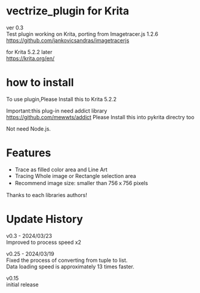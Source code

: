 # vectrize_plugin for Krita  
ver 0.3  
Test plugin working on Krita, porting from Imagetracer.js 1.2.6  
https://github.com/jankovicsandras/imagetracerjs

for Krita 5.2.2 later  
https://krita.org/en/

# how to install
To use plugin,Please Install this to  Krita 5.2.2

Important:this plug-in need addict library  
https://github.com/mewwts/addict
Please Install this into pykrita directry too

Not need Node.js.    

# Features
* Trace as filled color area and Line Art 
* Tracing Whole image or Rectangle selection area
* Recommend image size: smaller than 756ｘ756 pixels  
  
Thanks to each libraries authors!  

# Update History
v0.3 - 2024/03/23  
Improved to process speed x2

v0.25 - 2024/03/19  
Fixed the process of converting from tuple to list.  
Data loading speed is approximately 13 times faster.  
  
v0.15  
initial release  

